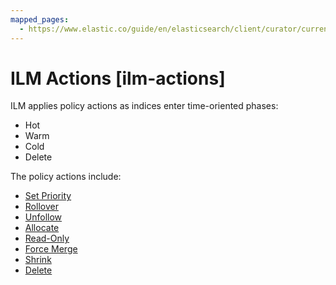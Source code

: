 ```yaml
---
mapped_pages:
  - https://www.elastic.co/guide/en/elasticsearch/client/curator/current/ilm-actions.html
---
```


# ILM Actions [ilm-actions]

ILM applies policy actions as indices enter time-oriented phases:

* Hot
* Warm
* Cold
* Delete

The policy actions include:

* [Set Priority](http://www.elastic.co/guide/en/elasticsearch/reference/8.15/ilm-set-priority.md)
* [Rollover](http://www.elastic.co/guide/en/elasticsearch/reference/8.15/ilm-rollover.md)
* [Unfollow](http://www.elastic.co/guide/en/elasticsearch/reference/8.15/ilm-unfollow.md)
* [Allocate](http://www.elastic.co/guide/en/elasticsearch/reference/8.15/ilm-allocate.md)
* [Read-Only](http://www.elastic.co/guide/en/elasticsearch/reference/8.15/ilm-readonly.md)
* [Force Merge](http://www.elastic.co/guide/en/elasticsearch/reference/8.15/ilm-forcemerge.md)
* [Shrink](http://www.elastic.co/guide/en/elasticsearch/reference/8.15/ilm-shrink.md)
* [Delete](http://www.elastic.co/guide/en/elasticsearch/reference/8.15/ilm-delete.md)

